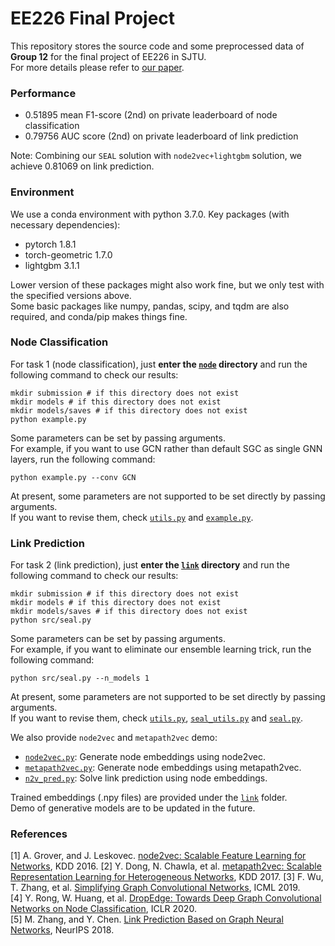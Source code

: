 # EE226 Final Project

This repository stores the source code and some preprocessed data of **Group 12** for the final project of EE226 in SJTU.  
For more details please refer to [our paper](report.pdf).

### Performance
* 0.51895 mean F1-score (2nd) on private leaderboard of node classification
* 0.79756 AUC score (2nd) on private leaderboard of link prediction

Note: Combining our `SEAL` solution with `node2vec+lightgbm` solution, we achieve 0.81069 on link prediction.

### Environment
We use a conda environment with python 3.7.0. Key packages (with necessary dependencies):  
* pytorch 1.8.1
* torch-geometric 1.7.0
* lightgbm 3.1.1

Lower version of these packages might also work fine, but we only test with the specified versions above.  
Some basic packages like numpy, pandas, scipy, and tqdm are also required, and conda/pip makes things fine.

### Node Classification

For task 1 (node classification), just **enter the [`node`](node/) directory** and run the following command to check our results:
```shell
mkdir submission # if this directory does not exist
mkdir models # if this directory does not exist
mkdir models/saves # if this directory does not exist
python example.py
```

Some parameters can be set by passing arguments.  
For example, if you want to use GCN rather than default SGC as single GNN layers, run the following command:
```shell
python example.py --conv GCN
```

At present, some parameters are not supported to be set directly by passing arguments.  
If you want to revise them, check [`utils.py`](node/src/utils.py) and [`example.py`](node/example.py).

### Link Prediction

For task 2 (link prediction), just **enter the [`link`](link/) directory** and run the following command to check our results:
```shell
mkdir submission # if this directory does not exist
mkdir models # if this directory does not exist
mkdir models/saves # if this directory does not exist
python src/seal.py
```

Some parameters can be set by passing arguments.  
For example, if you want to eliminate our ensemble learning trick, run the following command:
```shell
python src/seal.py --n_models 1
```

At present, some parameters are not supported to be set directly by passing arguments.  
If you want to revise them, check [`utils.py`](link/src/utils.py), [`seal_utils.py`](link/src/seal_utils.py) and [`seal.py`](node/src/seal.py).

We also provide `node2vec` and `metapath2vec` demo:
* [`node2vec.py`](link/src/node2vec.py): Generate node embeddings using node2vec.
* [`metapath2vec.py`](link/src/metapath2vec.py): Generate node embeddings using metapath2vec.
* [`n2v_pred.py`](link/src/n2v_pred.py): Solve link prediction using node embeddings.

Trained embeddings (.npy files) are provided under the [`link`](link/) folder.  
Demo of generative models are to be updated in the future.

### References
[1] A. Grover, and J. Leskovec. [node2vec: Scalable Feature Learning for Networks](https://arxiv.org/abs/1607.00653), KDD 2016.
[2] Y. Dong, N. Chawla, et al. [metapath2vec: Scalable Representation Learning for Heterogeneous Networks](https://dl.acm.org/doi/10.1145/3097983.3098036), KDD 2017.
[3] F. Wu, T. Zhang, et al. [Simplifying Graph Convolutional Networks](http://arxiv.org/abs/1902.07153), ICML 2019.  
[4] Y. Rong, W. Huang, et al. [DropEdge: Towards Deep Graph Convolutional Networks on Node Classification](https://arxiv.org/abs/1907.10903), ICLR 2020.  
[5] M. Zhang, and Y. Chen. [Link Prediction Based on Graph Neural Networks](https://arxiv.org/abs/1802.09691), NeurIPS 2018.  


<!-- * Node
    >1. node classification的结果可以在node目录下直接运行python example.py得到，default的GNN是"SGC"。
    >2. 如果想要使用不同的GNN Kernel，可以在运行时添加参数，例如想要使用GCN时，可用如下命令：python example.py --conv GCN。
    >3. 可以在node/src目录下的utils.py文件中的load_data函数中修改features的类型。
    >4. 可以在node/src目录下的utils.py文件中的load_edges函数中修改边的weight。
    >5. 可以在node/example.py文件中修改model的num_layers。 -->

